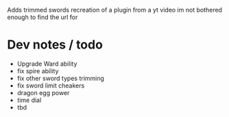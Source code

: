 Adds trimmed swords recreation of a plugin from a yt video im not bothered enough to find the url for


# Dev notes / todo
- Upgrade Ward ability
- fix spire ability
- fix other sword types trimming
- fix sword limit cheakers
- dragon egg power
- time dial
- tbd